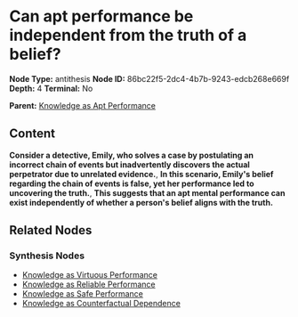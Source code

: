 # Can apt performance be independent from the truth of a belief?

**Node Type:** antithesis
**Node ID:** 86bc22f5-2dc4-4b7b-9243-edcb268e669f
**Depth:** 4
**Terminal:** No

**Parent:** [Knowledge as Apt Performance](knowledge-as-apt-performance-synthesis-a51f7636-1847-46d9-b9e9-b9fa95a8597a.md)

## Content

**Consider a detective, Emily, who solves a case by postulating an incorrect chain of events but inadvertently discovers the actual perpetrator due to unrelated evidence.**, **In this scenario, Emily's belief regarding the chain of events is false, yet her performance led to uncovering the truth.**, **This suggests that an apt mental performance can exist independently of whether a person's belief aligns with the truth.**

## Related Nodes

### Synthesis Nodes

- [Knowledge as Virtuous Performance](knowledge-as-virtuous-performance-synthesis-23daa98e-074b-4d73-a1e2-e1f31d4c2913.md)
- [Knowledge as Reliable Performance](knowledge-as-reliable-performance-synthesis-cbff0a9f-867d-43c3-9f6e-8fdb6c5d8e44.md)
- [Knowledge as Safe Performance](knowledge-as-safe-performance-synthesis-ce8e0eea-670e-427a-9a77-11eafb4aa3a0.md)
- [Knowledge as Counterfactual Dependence](knowledge-as-counterfactual-dependence-synthesis-9aec0568-7ce4-4ad6-8988-c2a8fafafa4b.md)
